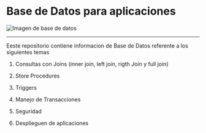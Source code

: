 # Base de Datos para aplicaciones 

![Imagen de base de datos](img\imgbdd.jpg)

---

Eeste repositorio contiene informacion de Base de Datos referente a los siguientes temas

1. Consultas con Joins (inner join, left join, rigth Join y full join)

1. Store Procedures

1. Triggers

1. Manejo de Transacciones

1. Seguridad

1. Desplieguen de aplicaciones